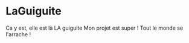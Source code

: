 # LaGuiguite

Ca y est, elle est là LA guiguite
Mon projet est super ! Tout le monde se l'arrache !
